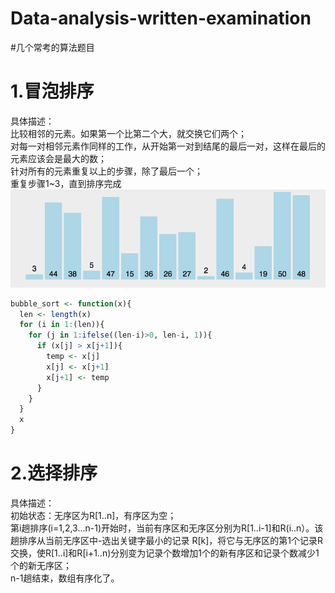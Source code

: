 # Data-analysis-written-examination
#几个常考的算法题目
# 1.冒泡排序  
 具体描述：  
 比较相邻的元素。如果第一个比第二个大，就交换它们两个；  
 对每一对相邻元素作同样的工作，从开始第一对到结尾的最后一对，这样在最后的元素应该会是最大的数；  
 针对所有的元素重复以上的步骤，除了最后一个；  
 重复步骤1~3，直到排序完成
![image](https://github.com/avalanched-people/Data-analysis-written-examination/blob/master/bubble.gif)  
```r
bubble_sort <- function(x){
  len <- length(x)
  for (i in 1:(len)){
    for (j in 1:ifelse((len-i)>0, len-i, 1)){
      if (x[j] > x[j+1]){
        temp <- x[j]
        x[j] <- x[j+1]
        x[j+1] <- temp
      }
    }
  }
  x
}
```
# 2.选择排序  
 具体描述：  
初始状态：无序区为R[1..n]，有序区为空；  
第i趟排序(i=1,2,3…n-1)开始时，当前有序区和无序区分别为R[1..i-1]和R(i..n）。该趟排序从当前无序区中-选出关键字最小的记录 R[k]，将它与无序区的第1个记录R交换，使R[1..i]和R[i+1..n)分别变为记录个数增加1个的新有序区和记录个数减少1个的新无序区；  
n-1趟结束，数组有序化了。  

